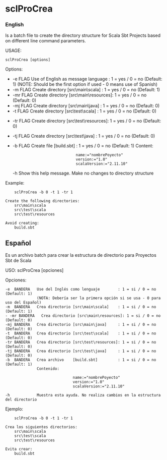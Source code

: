 sclProCrea
==============

### English

Is a batch file to create the directory structure for Scala Sbt Projects based on different line command parameters.

USAGE: 

    sclProCrea [options]

Options:

* -e  FLAG   Use of English as message language   : 1 = yes / 0 = no  (Default: 1)
               (NOTE: Should be the first option if used - 0 means use of Spanish)
* -m  FLAG   Create directory [src\main\scala]    : 1 = yes / 0 = no  (Default: 1)
* -mr FLAG   Create directory [src\main\resources]: 1 = yes / 0 = no  (Default: 0)
* -mj FLAG   Create directory [src\main\java]     : 1 = yes / 0 = no  (Default: 0)
* -t  FLAG   Create directory [src\test\scala]    : 1 = yes / 0 = no  (Default: 0)
- -tr FLAG   Create directory [src\test\resources]: 1 = yes / 0 = no  (Default: 0)
- -tj FLAG   Create directory [src\test\java]     : 1 = yes / 0 = no  (Default: 0)
- -b  FLAG   Create file      [build.sbt]         : 1 = yes / 0 = no  (Default: 1)
               Content:

                                  name:="nombrePoyecto"
                                  version:="1.0"
                                  scalaVersion:="2.11.10"

    -h         Show this help message. Make no changes to directory structure

Example:

        sclProCrea -b 0 -t 1 -tr 1

    Create the following directories:
        src\main\scala
        src\test\scala
        src\test\resources

    Avoid creating:
        build.sbt
		
## Español

Es un archivo batch para crear la estructura de directorio para Proyectos Sbt de Scala

USO: sclProCrea [opciones]

Opciones:

    -e  BANDERA   Use del Inglés como lenguaje        : 1 = si / 0 = no  (Default: 1)
                  (NOTA: Debería ser la primera opción si se usa - 0 para uso del Español)
    -m  BANDERA   Crea directorio [src\main\scala]    : 1 = si / 0 = no  (Default: 1)
    - -mr BANDERA   Crea directorio [src\main\resources]: 1 = si / 0 = no  (Default: 0)
    -mj BANDERA   Crea directorio [src\main\java]     : 1 = si / 0 = no  (Default: 0)
    -t  BANDERA   Crea directorio [src\test\scala]    : 1 = si / 0 = no  (Default: 0)
    -tr BANDERA   Crea directorio [src\test\resources]: 1 = si / 0 = no  (Default: 0)
    -tj BANDERA   Crea directorio [src\test\java]     : 1 = si / 0 = no  (Default: 0)
    -b  BANDERA   Crea archivo    [build.sbt]         : 1 = si / 0 = no  (Default: 1)
                  Contenido:

                                  name:="nombrePoyecto"
                                  version:="1.0"
                                  scalaVersion:="2.11.10"

    -h            Muestra esta ayuda. No realiza cambios en la estructura del directorio

Ejemplo:

        sclProCrea -b 0 -t 1 -tr 1

    Crea los siguientes directorios:
        src\main\scala
        src\test\scala
        src\test\resources

    Evita crear:
        build.sbt

